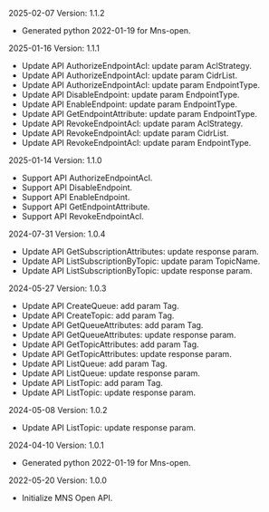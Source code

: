 2025-02-07 Version: 1.1.2
- Generated python 2022-01-19 for Mns-open.

2025-01-16 Version: 1.1.1
- Update API AuthorizeEndpointAcl: update param AclStrategy.
- Update API AuthorizeEndpointAcl: update param CidrList.
- Update API AuthorizeEndpointAcl: update param EndpointType.
- Update API DisableEndpoint: update param EndpointType.
- Update API EnableEndpoint: update param EndpointType.
- Update API GetEndpointAttribute: update param EndpointType.
- Update API RevokeEndpointAcl: update param AclStrategy.
- Update API RevokeEndpointAcl: update param CidrList.
- Update API RevokeEndpointAcl: update param EndpointType.


2025-01-14 Version: 1.1.0
- Support API AuthorizeEndpointAcl.
- Support API DisableEndpoint.
- Support API EnableEndpoint.
- Support API GetEndpointAttribute.
- Support API RevokeEndpointAcl.


2024-07-31 Version: 1.0.4
- Update API GetSubscriptionAttributes: update response param.
- Update API ListSubscriptionByTopic: update param TopicName.
- Update API ListSubscriptionByTopic: update response param.


2024-05-27 Version: 1.0.3
- Update API CreateQueue: add param Tag.
- Update API CreateTopic: add param Tag.
- Update API GetQueueAttributes: add param Tag.
- Update API GetQueueAttributes: update response param.
- Update API GetTopicAttributes: add param Tag.
- Update API GetTopicAttributes: update response param.
- Update API ListQueue: add param Tag.
- Update API ListQueue: update response param.
- Update API ListTopic: add param Tag.
- Update API ListTopic: update response param.


2024-05-08 Version: 1.0.2
- Update API ListTopic: update response param.


2024-04-10 Version: 1.0.1
- Generated python 2022-01-19 for Mns-open.

2022-05-20 Version: 1.0.0
- Initialize MNS Open API.

